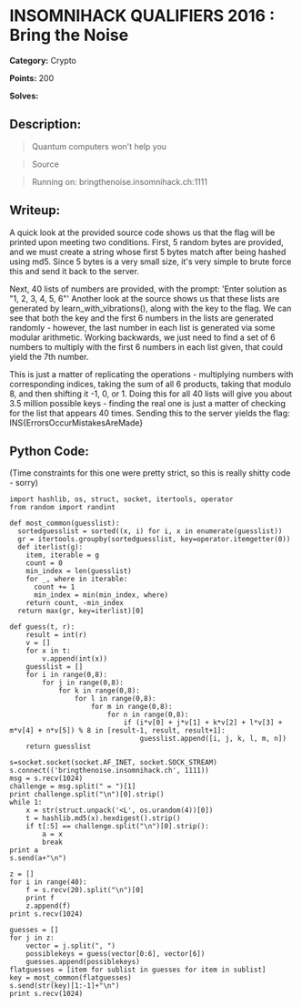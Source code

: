 # INSOMNIHACK QUALIFIERS 2016 : Bring the Noise

**Category:** Crypto

**Points:** 200

**Solves:**

## Description:

  > Quantum computers won't help you
  
  > Source
  
  > Running on: bringthenoise.insomnihack.ch:1111
  

## Writeup:
  A quick look at the provided source code shows us that the flag will be printed upon meeting two conditions. First, 5 random bytes are provided, and we must create a string whose first 5 bytes match after being hashed using md5. Since 5 bytes is a very small size, it's very simple to brute force this and send it back to the server.

  Next, 40 lists of numbers are provided, with the prompt: 'Enter solution as "1, 2, 3, 4, 5, 6"'
  Another look at the source shows us that these lists are generated by learn_with_vibrations(), along with the key to the flag. We can see that both the key and the first 6 numbers in the lists are generated randomly - however, the last number in each list is generated via some modular arithmetic. Working backwards, we just need to find a set of 6 numbers to multiply with the first 6 numbers in each list given, that could yield the 7th number.
  
  This is just a matter of replicating the operations - multiplying numbers with corresponding indices, taking the sum of all 6 products, taking that modulo 8, and then shifting it -1, 0, or 1. Doing this for all 40 lists will give you about 3.5 million possible keys - finding the real one is just a matter of checking for the list that appears 40 times. Sending this to the server yields the flag: INS{ErrorsOccurMistakesAreMade}

## Python Code:
(Time constraints for this one were pretty strict, so this is really shitty code - sorry)

```
import hashlib, os, struct, socket, itertools, operator
from random import randint

def most_common(guesslist):
  sortedguesslist = sorted((x, i) for i, x in enumerate(guesslist))
  gr = itertools.groupby(sortedguesslist, key=operator.itemgetter(0))
  def iterlist(g):
    item, iterable = g
    count = 0
    min_index = len(guesslist)
    for _, where in iterable:
      count += 1
      min_index = min(min_index, where)
    return count, -min_index
  return max(gr, key=iterlist)[0]

def guess(t, r):
    result = int(r)
    v = []
    for x in t:
        v.append(int(x))
    guesslist = []
    for i in range(0,8):
        for j in range(0,8):
            for k in range(0,8):
                for l in range(0,8):
                    for m in range(0,8):
                        for n in range(0,8):
                            if (i*v[0] + j*v[1] + k*v[2] + l*v[3] + m*v[4] + n*v[5]) % 8 in [result-1, result, result+1]:
                                guesslist.append([i, j, k, l, m, n])
    return guesslist

s=socket.socket(socket.AF_INET, socket.SOCK_STREAM)
s.connect(('bringthenoise.insomnihack.ch', 1111))
msg = s.recv(1024)
challenge = msg.split(" = ")[1]
print challenge.split("\n")[0].strip()
while 1:
    x = str(struct.unpack('<L', os.urandom(4))[0])
    t = hashlib.md5(x).hexdigest().strip()
    if t[:5] == challenge.split("\n")[0].strip():
        a = x
        break
print a
s.send(a+"\n")

z = []
for i in range(40):
    f = s.recv(20).split("\n")[0]
    print f
    z.append(f)
print s.recv(1024)

guesses = []
for j in z:
    vector = j.split(", ")
    possiblekeys = guess(vector[0:6], vector[6])
    guesses.append(possiblekeys)
flatguesses = [item for sublist in guesses for item in sublist]
key = most_common(flatguesses)
s.send(str(key)[1:-1]+"\n")
print s.recv(1024)
```
